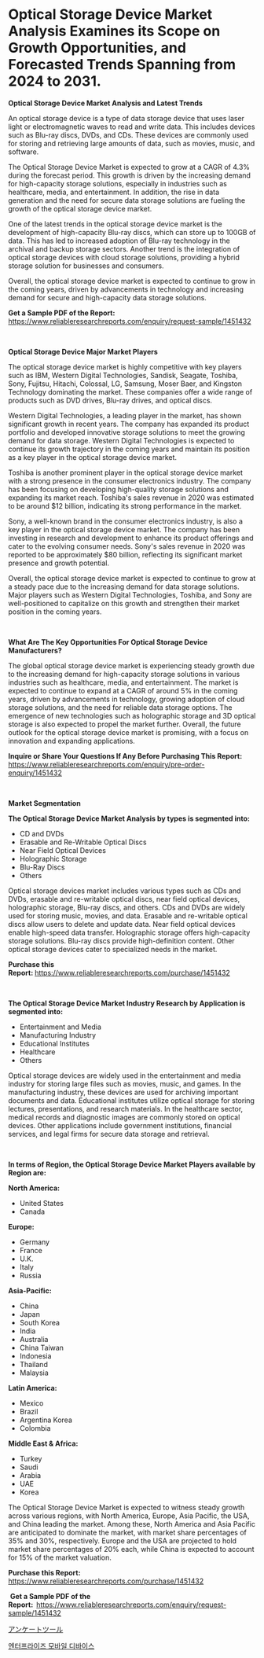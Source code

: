 <p><h1>Optical Storage Device Market Analysis Examines its Scope on Growth Opportunities, and Forecasted Trends Spanning from 2024 to 2031.</h1></p><p><strong>Optical Storage Device Market Analysis and Latest Trends</strong></p>
<p><p>An optical storage device is a type of data storage device that uses laser light or electromagnetic waves to read and write data. This includes devices such as Blu-ray discs, DVDs, and CDs. These devices are commonly used for storing and retrieving large amounts of data, such as movies, music, and software.</p><p>The Optical Storage Device Market is expected to grow at a CAGR of 4.3% during the forecast period. This growth is driven by the increasing demand for high-capacity storage solutions, especially in industries such as healthcare, media, and entertainment. In addition, the rise in data generation and the need for secure data storage solutions are fueling the growth of the optical storage device market.</p><p>One of the latest trends in the optical storage device market is the development of high-capacity Blu-ray discs, which can store up to 100GB of data. This has led to increased adoption of Blu-ray technology in the archival and backup storage sectors. Another trend is the integration of optical storage devices with cloud storage solutions, providing a hybrid storage solution for businesses and consumers.</p><p>Overall, the optical storage device market is expected to continue to grow in the coming years, driven by advancements in technology and increasing demand for secure and high-capacity data storage solutions.</p></p>
<p><strong>Get a Sample PDF of the Report:&nbsp;</strong> <a href="https://www.reliableresearchreports.com/enquiry/request-sample/1451432">https://www.reliableresearchreports.com/enquiry/request-sample/1451432</a></p>
<p>&nbsp;</p>
<p><strong>Optical Storage Device Major Market Players</strong></p>
<p><p>The optical storage device market is highly competitive with key players such as IBM, Western Digital Technologies, Sandisk, Seagate, Toshiba, Sony, Fujitsu, Hitachi, Colossal, LG, Samsung, Moser Baer, and Kingston Technology dominating the market. These companies offer a wide range of products such as DVD drives, Blu-ray drives, and optical discs.</p><p>Western Digital Technologies, a leading player in the market, has shown significant growth in recent years. The company has expanded its product portfolio and developed innovative storage solutions to meet the growing demand for data storage. Western Digital Technologies is expected to continue its growth trajectory in the coming years and maintain its position as a key player in the optical storage device market.</p><p>Toshiba is another prominent player in the optical storage device market with a strong presence in the consumer electronics industry. The company has been focusing on developing high-quality storage solutions and expanding its market reach. Toshiba's sales revenue in 2020 was estimated to be around $12 billion, indicating its strong performance in the market.</p><p>Sony, a well-known brand in the consumer electronics industry, is also a key player in the optical storage device market. The company has been investing in research and development to enhance its product offerings and cater to the evolving consumer needs. Sony's sales revenue in 2020 was reported to be approximately $80 billion, reflecting its significant market presence and growth potential.</p><p>Overall, the optical storage device market is expected to continue to grow at a steady pace due to the increasing demand for data storage solutions. Major players such as Western Digital Technologies, Toshiba, and Sony are well-positioned to capitalize on this growth and strengthen their market position in the coming years.</p></p>
<p>&nbsp;</p>
<p><strong>What Are The Key Opportunities For Optical Storage Device Manufacturers?</strong></p>
<p><p>The global optical storage device market is experiencing steady growth due to the increasing demand for high-capacity storage solutions in various industries such as healthcare, media, and entertainment. The market is expected to continue to expand at a CAGR of around 5% in the coming years, driven by advancements in technology, growing adoption of cloud storage solutions, and the need for reliable data storage options. The emergence of new technologies such as holographic storage and 3D optical storage is also expected to propel the market further. Overall, the future outlook for the optical storage device market is promising, with a focus on innovation and expanding applications.</p></p>
<p><strong>Inquire or Share Your Questions If Any Before Purchasing This Report:</strong> <a href="https://www.reliableresearchreports.com/enquiry/pre-order-enquiry/1451432">https://www.reliableresearchreports.com/enquiry/pre-order-enquiry/1451432</a></p>
<p>&nbsp;</p>
<p><strong>Market Segmentation</strong></p>
<p><strong>The Optical Storage Device Market Analysis by types is segmented into:</strong></p>
<p><ul><li>CD and DVDs</li><li>Erasable and Re-Writable Optical Discs</li><li>Near Field Optical Devices</li><li>Holographic Storage</li><li>Blu-Ray Discs</li><li>Others</li></ul></p>
<p><p>Optical storage devices market includes various types such as CDs and DVDs, erasable and re-writable optical discs, near field optical devices, holographic storage, Blu-ray discs, and others. CDs and DVDs are widely used for storing music, movies, and data. Erasable and re-writable optical discs allow users to delete and update data. Near field optical devices enable high-speed data transfer. Holographic storage offers high-capacity storage solutions. Blu-ray discs provide high-definition content. Other optical storage devices cater to specialized needs in the market.</p></p>
<p><strong>Purchase this Report:&nbsp;</strong><a href="https://www.reliableresearchreports.com/purchase/1451432">https://www.reliableresearchreports.com/purchase/1451432</a></p>
<p>&nbsp;</p>
<p><strong>The Optical Storage Device Market Industry Research by Application is segmented into:</strong></p>
<p><ul><li>Entertainment and Media</li><li>Manufacturing Industry</li><li>Educational Institutes</li><li>Healthcare</li><li>Others</li></ul></p>
<p><p>Optical storage devices are widely used in the entertainment and media industry for storing large files such as movies, music, and games. In the manufacturing industry, these devices are used for archiving important documents and data. Educational institutes utilize optical storage for storing lectures, presentations, and research materials. In the healthcare sector, medical records and diagnostic images are commonly stored on optical devices. Other applications include government institutions, financial services, and legal firms for secure data storage and retrieval.</p></p>
<p>&nbsp;</p>
<p><strong>In terms of Region, the Optical Storage Device Market Players available by Region are:</strong></p>
<p>
    <p> <strong> North America: </strong>
        <ul>
            <li>United States</li>
            <li>Canada</li>
        </ul>
        </p> 
    <p> <strong> Europe: </strong>
        <ul>
            <li>Germany</li>
            <li>France</li>
            <li>U.K.</li>
            <li>Italy</li>
            <li>Russia</li>
        </ul>
        </p> 
    <p> <strong> Asia-Pacific: </strong>
        <ul>
            <li>China</li>
            <li>Japan</li>
            <li>South Korea</li>
            <li>India</li>
            <li>Australia</li>
            <li>China Taiwan</li>
            <li>Indonesia</li>
            <li>Thailand</li>
            <li>Malaysia</li>
        </ul>
        </p> 
    <p> <strong> Latin America: </strong>
        <ul>
            <li>Mexico</li>
            <li>Brazil</li>
            <li>Argentina Korea</li>
            <li>Colombia</li>
        </ul>
        </p> 
    <p> <strong> Middle East & Africa: </strong>
        <ul>
            <li>Turkey</li>
            <li>Saudi</li>
            <li>Arabia</li>
            <li>UAE</li>
            <li>Korea</li>
        </ul>
    </p>
    </p>
<p><p>The Optical Storage Device Market is expected to witness steady growth across various regions, with North America, Europe, Asia Pacific, the USA, and China leading the market. Among these, North America and Asia Pacific are anticipated to dominate the market, with market share percentages of 35% and 30%, respectively. Europe and the USA are projected to hold market share percentages of 20% each, while China is expected to account for 15% of the market valuation.</p></p>
<p><strong>Purchase this Report: </strong><a href="https://www.reliableresearchreports.com/purchase/1451432">https://www.reliableresearchreports.com/purchase/1451432</a></p>
<p>&nbsp;<strong>Get a Sample PDF of the Report:&nbsp;&nbsp;</strong><a href="https://www.reliableresearchreports.com/enquiry/request-sample/1451432">https://www.reliableresearchreports.com/enquiry/request-sample/1451432</a></p>
<p><strong></strong></p>
<p><p><a href="https://github.com/zekaoe592392/Market-Research-Report-List-1/blob/main/47345209431.md">アンケートツール</a></p><p><a href="https://github.com/crfsywufhm81415/Market-Research-Report-List-1/blob/main/27836738655.md">엔터프라이즈 모바일 디바이스</a></p></p>